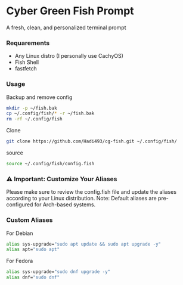 # Cyber Green Fish Prompt 

A fresh, clean, and personalized terminal prompt

### Requarements
- Any Linux distro (I personally use CachyOS)
- Fish Shell
- fastfetch

### Usage

Backup and remove config
```bash
mkdir -p ~/fish.bak 
cp ~/.config/fish/* -r ~/fish.bak
rm -rf ~/.config/fish
```
Clone 
```bash
git clone https://github.com/Hadi493/cg-fish.git ~/.config/fish/ 
```
source
```bash
source ~/.config/fish/config.fish
```

### ⚠️ Important: Customize Your Aliases
Please make sure to review the config.fish file and update the aliases according to your Linux distribution.
Note: Default aliases are pre-configured for Arch-based systems.

### Custom Aliases 

For Debian
```bash 
alias sys-upgrade="sudo apt update && sudo apt upgrade -y"
alias apt="sudo apt"
```

For Fedora
```bash
alias sys-upgrade="sudo dnf upgrade -y"
alias dnf="sudo dnf"
```
